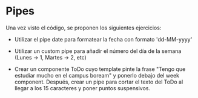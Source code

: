 # Pipes

Una vez visto el código, se proponen los siguientes ejercicios:

- Utilizar el pipe date para formatear la fecha con formato 'dd-MM-yyyy'

- Utilizar un custom pipe para añadir el número del día de la semana (Lunes -> 1, Martes -> 2, etc)

- Crear un componente ToDo cuyo template pinte la frase "Tengo que estudiar mucho en el campus boream" y ponerlo debajo del week component. Después, crear un pipe para cortar el texto del ToDo al llegar a los 15 caracteres y poner puntos suspensivos.
